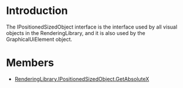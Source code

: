 # Introduction

The IPositionedSizedObject interface is the interface used by all visual objects in the RenderingLibrary, and it is also used by the GraphicalUiElement object.

# Members

* [RenderingLibrary.IPositionedSizedObject.GetAbsoluteX](RenderingLibrary.IPositionedSizedObject.GetAbsoluteX)